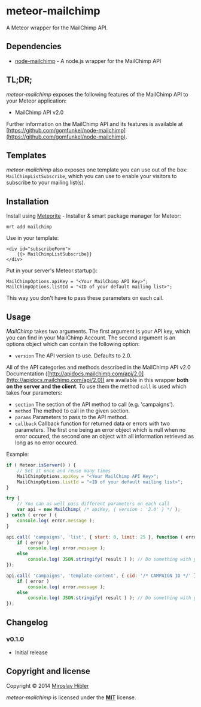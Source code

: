 # meteor-mailchimp

A Meteor wrapper for the MailChimp API.


## Dependencies

 * [node-mailchimp](https://github.com/gomfunkel/node-mailchimp) - A node.js wrapper for the MailChimp API


## TL;DR;

_meteor-mailchimp_ exposes the following features of the MailChimp API to your Meteor application:

 * MailChimp API v2.0

Further information on the MailChimp API and its features is available at [https://github.com/gomfunkel/node-mailchimp](https://github.com/gomfunkel/node-mailchimp).


## Templates

_meteor-mailchimp_ also exposes one template you can use out of the box: `MailChimpListSubscribe`, which you can use to enable your visitors to subscribe to your mailing list(s).


## Installation

Install using [Meteorite](https://github.com/oortcloud/meteorite) - Installer & smart package manager for Meteor:

    mrt add mailchimp

Use in your template:

	<div id="subscribeForm">
		{{> MailChimpListSubscribe}}
	</div>

Put in your server's Meteor.startup():

	MailChimpOptions.apiKey = "<Your MailChimp API Key>";
	MailChimpOptions.listId = "<ID of your default mailing list>";

This way you don't have to pass these parameters on each call.


## Usage

_MailChimp_ takes two arguments. The first argument is your API key, which you can find in your MailChimp Account. The second argument is an options object which can contain the following option:

 * `version` The API version to use. Defaults to 2.0.

All of the API categories and methods described in the MailChimp API v2.0 Documentation ([http://apidocs.mailchimp.com/api/2.0](http://apidocs.mailchimp.com/api/2.0)) are available in this wrapper **both on the server and the client**. To use them the method `call` is used which takes four parameters:

 * `section` The section of the API method to call (e.g. 'campaigns').
 * `method` The method to call in the given section.
 * `params` Parameters to pass to the API method.
 * `callback` Callback function for returned data or errors with two parameters. The first one being an error object which is null when no error occured, the second one an object with all information retrieved as long as no error occured.

Example:

```javascript
if ( Meteor.isServer() ) {
	// Set it once and reuse many times
	MailChimpOptions.apiKey = "<Your MailChimp API Key>";
	MailChimpOptions.listId = "<ID of your default mailing list>";
}

try {
	// You can as well pass different parameters on each call
    var api = new MailChimp( /* apiKey, { version : '2.0' } */ );
} catch ( error ) {
    console.log( error.message );
}

api.call( 'campaigns', 'list', { start: 0, limit: 25 }, function ( error, result ) {
    if ( error )
        console.log( error.message );
    else
        console.log( JSON.stringify( result ) ); // Do something with your data!
});

api.call( 'campaigns', 'template-content', { cid: '/* CAMPAIGN ID */' }, function ( error, result ) {
    if ( error )
        console.log( error.message );
    else
        console.log( JSON.stringify( result ) ); // Do something with your data!
});
```

## Changelog

### v0.1.0
 * Initial release

## Copyright and license

Copyright © 2014 [Miroslav Hibler](http://miro.hibler.me)

_meteor-mailchimp_ is licensed under the [**MIT**](http://miro.mit-license.org) license.
